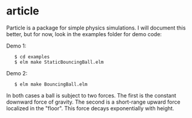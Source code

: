 
article
========

Particle is a package for simple physics simulations.
I will document this better, but for now, look
in the examples folder for demo code:

Demo 1:

```
   $ cd examples
   $ elm make StaticBouncingBall.elm
```

Demo 2:

```
   $ elm make BouncingBall.elm
```

In both cases a ball is subject to two forces.  The first
is the constant downward force of gravity.  The second
is a short-range upward force localized in the "floor".
This force decays exponentially with height.

  
